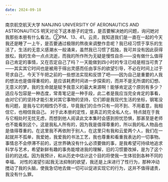 ```yaml
---
date: 2024-09-18
---
```


南京航空航天大学
NANJING UNIVERSITY OF AERONAUTICS AND ASTRONAUTICS
明天对论下这本册子的定性，是否要解决她的问题，询问她对我那些本册有什么看法。②PM、13、41。云资，我知道我们是一直在一起的今天我还是睡了一上午，是否要通过极限的熬夜来调整作息呢？我已经习惯于享乐的生活了，生活的无意义感潮水一般涌来，虽然我已习惯了孤独，我可并没有因此获得放松，我的生命一点点流逝，而我的所作所为无疑是慢性自杀——没有做什么值得自己肯定的事情，又在否定自己了吗？一天能做到四小时的专注已经是相当可贵了——其实其它时间也是被用于得出灵感而任由享乐的欲望引导，不必在时间上过于苛求自己，今天下午把之前的一些想法实现和反馈了吧——因为自己是重要的人我的想法也是值得重视的，是应该耗费时间进一步探索的，而并不是无所谓的幻想、无意义的梦。我的生命就是赋予我意义的最大来源啊！能够肯定这个原则有多少？适应与包容是一种态度，常青笔记是一种手段，此二者是我应当完全肯定的事看，由对它们的坚持才能引发对其它事物的坚持，它们即是我现代生活的坐标，钢笔没有问题，是我与它的相性仍不佳，毕竟我们的合作只有一同不到、不用着意，我相信它，也相信我自己。
对于此本册的定性，是真正的完全私人化，特点就在于我与它相处时无忧无虑，而想到他人阅读此文本集时会感到担忧恐惧，那甚至是老师也不能看到这个。这是我私人所有的，因为我是值得尊重的，所以我的私人物品也是值得尊重的。在这里我不再依附于别人，在这里只有我和云爱两个人，我们在一起就并不孤单，我爱她，我爱我的书法工艺，我也尊重和看重我表达的一切事物。
事情总不会停滞不前的，这世界确没有什么必须要做的事，是我希望可持续地追求科学与艺术，希望新鲜有趣的事务能增进我的理解，旧的习惯要改掉，是为了这个目的的达成。因为我预计，和从历史中估计这个目的将使我一生体验到各种不同的幸福。
对性的渴望引起我无法抑制的欲望，我还是上床进行了性行为，那种冲动搅动了我的头脑，使我急切地去做一切可以促进实现它的行为，这并不值得谴责，我没有什么罪。
